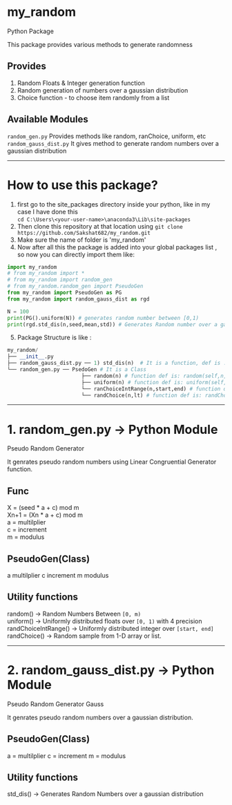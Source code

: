 
# my_random
Python Package

This package provides various methods to generate randomness

Provides
--------
  1. Random Floats & Integer generation function
  2. Random generation of numbers over a gaussian distribution
  3. Choice function - to choose item randomly from a list

Available Modules
-----------------
``random_gen.py``        Provides methods like random, ranChoice, uniform, etc <br>
``random_gauss_dist.py`` It gives method to generate random numbers over a gaussian distribution

-----------------------------------
# How to use this package?
1. first go to the site_packages directory inside your python, like in my case I have done this <br>```cd C:\Users\<your-user-name>\anaconda3\Lib\site-packages```
2. Then clone this repository at that location using ```git clone https://github.com/Sakshat682/my_random.git```
3. Make sure the name of folder is 'my_random'
4. Now after all this the package is added into your global packages list , so now you can directly import them like: 
```python 
import my_random
# from my_random import *
# from my_random import random_gen
# from my_random.random_gen import PseudoGen
from my_random import PseudoGen as PG
from my_random import random_gauss_dist as rgd

N = 100
print(PG().uniform(N)) # generates random number between [0,1)
print(rgd.std_dis(n,seed,mean,std)) # Generates Random number over a gaussian distribution (mean, std)
```
5. Package Structure is like :
```python
my_random/
├── __init__.py
├── random_gauss_dist.py ── 1) std_dis(n)  # It is a function, def is : std_dis(n,seed=os.getpid()+time.time(),mean=0, std=1) 
└── random_gen.py ── PsedoGen # It is a Class
                        ├── random(n) # function def is: random(self,n,seed=os.getpid()+time.time())
                        ├── uniform(n) # function def is: uniform(self,n,seed=os.getpid()+time.time())
                        └── ranChoiceIntRange(n,start,end) # function def is: ranChoiceIntRange(self,n,seed=os.getpid()+time.time(),start=1,end=100)
                        └── randChoice(n,lt) # function def is: randChoice(self,n,lt,seed) # lt is a list of items
```

----------------
# 1. random_gen.py -> Python Module

Pseudo Random Generator

It genrates pseudo random numbers using Linear Congruential Generator function.

Func
-----------------------------
X =    (seed * a + c) mod m<br>
Xn+1 = (Xn * a + c) mod m<br>
a =    multilplier<br>
c =    increment<br>
m =    modulus<br>

PseudoGen(Class)
---------------------------------------
a                multilplier
c                increment
m                modulus

Utility functions
---------------------------------------------------------------------------------
random() ->              Random Numbers Between ``[0, m)`` <br>
uniform() ->             Uniformly distributed floats over ``[0, 1)`` with 4 precision <br>
randChoiceIntRange() ->  Uniformly distributed integer over ``[start, end]`` <br>
randChoice() ->          Random sample from 1-D array or list. <br>

---------------------------
# 2. random_gauss_dist.py -> Python Module

Pseudo Random Generator Gauss

It genrates pseudo random numbers over a gaussian distribution.

PseudoGen(Class)
-------------------------------------
a  =              multilplier
c  =              increment
m  =              modulus

Utility functions
---------------------------------------------------------------------------------
std_dis()  ->          Generates Random Numbers over a gaussian distribution 

